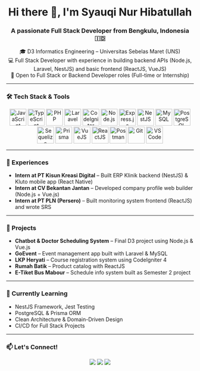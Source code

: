 <h1 align="center">Hi there 👋, I'm Syauqi Nur Hibatullah</h1>
<h3 align="center">A passionate Full Stack Developer from Bengkulu, Indonesia 🇮🇩</h3>

<p align="center">
  🎓 D3 Informatics Engineering – Universitas Sebelas Maret (UNS)<br/>
  💻 Full Stack Developer with experience in building backend APIs (Node.js, Laravel, NestJS) and basic frontend (ReactJS, VueJS)<br/>
  🚀 Open to Full Stack or Backend Developer roles (Full-time or Internship)
</p>

---

### 🛠️ Tech Stack & Tools

<p align="center">
  <img src="https://cdn.jsdelivr.net/gh/devicons/devicon/icons/javascript/javascript-original.svg" height="45" alt="JavaScript" />
  <img src="https://cdn.jsdelivr.net/gh/devicons/devicon/icons/typescript/typescript-original.svg" height="45" alt="TypeScript" />
  <img src="https://cdn.jsdelivr.net/gh/devicons/devicon/icons/php/php-original.svg" height="45" alt="PHP" />
  <img src="https://cdn.jsdelivr.net/gh/devicons/devicon/icons/laravel/laravel-plain.svg" height="45" alt="Laravel" />
  <img src="https://cdn.jsdelivr.net/gh/devicons/devicon/icons/codeigniter/codeigniter-plain.svg" height="45" alt="CodeIgniter" />
  <img src="https://cdn.jsdelivr.net/gh/devicons/devicon/icons/nodejs/nodejs-original.svg" height="45" alt="Node.js" />
  <img src="https://cdn.jsdelivr.net/gh/devicons/devicon/icons/express/express-original.svg" height="45" alt="Express.js" />
  <img src="https://cdn.jsdelivr.net/gh/devicons/devicon/icons/nestjs/nestjs-plain.svg" height="45" alt="NestJS" />
  <img src="https://cdn.jsdelivr.net/gh/devicons/devicon/icons/mysql/mysql-original.svg" height="45" alt="MySQL" />
  <img src="https://cdn.jsdelivr.net/gh/devicons/devicon/icons/postgresql/postgresql-original.svg" height="45" alt="PostgreSQL" />
  <img src="https://cdn.jsdelivr.net/gh/devicons/devicon/icons/sequelize/sequelize-original.svg" height="45" alt="Sequelize" />
  <img src="https://cdn.jsdelivr.net/gh/devicons/devicon/icons/prisma/prisma-original.svg" height="45" alt="Prisma" />
  <img src="https://cdn.jsdelivr.net/gh/devicons/devicon/icons/vuejs/vuejs-original.svg" height="45" alt="VueJS" />
  <img src="https://cdn.jsdelivr.net/gh/devicons/devicon/icons/react/react-original.svg" height="45" alt="ReactJS" />
  <img src="https://cdn.jsdelivr.net/gh/devicons/devicon/icons/postman/postman-original.svg" height="45" alt="Postman" />
  <img src="https://cdn.jsdelivr.net/gh/devicons/devicon/icons/git/git-original.svg" height="45" alt="Git" />
  <img src="https://cdn.jsdelivr.net/gh/devicons/devicon/icons/vscode/vscode-original.svg" height="45" alt="VS Code" />
</p>

---

### 💼 Experiences

- **Intern at PT Kisun Kreasi Digital** – Built ERP Klinik backend (NestJS) & Kluto mobile app (React Native)
- **Intern at CV Bekantan Jantan** – Developed company profile web builder (Node.js + Vue.js)
- **Intern at PT PLN (Persero)** – Built monitoring system frontend (ReactJS) and wrote SRS

---

### 🧠 Projects

- **Chatbot & Doctor Scheduling System** – Final D3 project using Node.js & Vue.js
- **GoEvent** – Event management app built with Laravel & MySQL
- **LKP Heryati** – Course registration system using CodeIgniter 4
- **Rumah Batik** – Product catalog with ReactJS
- **E-Tiket Bus Mabour** – Schedule info system built as Semester 2 project

---

### 🌱 Currently Learning

- NestJS Framework, Jest Testing
- PostgreSQL & Prisma ORM
- Clean Architecture & Domain-Driven Design
- CI/CD for Full Stack Projects

---

### 📫 Let's Connect!

<p align="center">
  <a href="https://instagram.com/syauqi.nh"><img src="https://img.shields.io/badge/@syauqi.nh-E4405F?style=for-the-badge&logo=instagram&logoColor=white" /></a>
  <a href="mailto:syauqinur.dev@gmail.com"><img src="https://img.shields.io/badge/Gmail-syauqinur.dev@gmail.com-D14836?style=for-the-badge&logo=gmail&logoColor=white" /></a>
  <a href="https://linkedin.com/in/yourusername"><img src="https://img.shields.io/badge/LinkedIn-0077B5?style=for-the-badge&logo=linkedin&logoColor=white" /></a>
</p>
